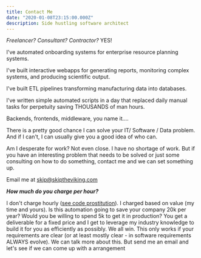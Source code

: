```yaml
---
title: Contact Me
date: "2020-01-08T23:15:00.000Z"
description: Side hustling software architect
---
```


*Freelancer? Consultant? Contractor?* YES!

I've automated onboarding systems for enterprise resource planning systems.  

I've built interactive webapps for generating reports, monitoring complex systems,
and producing scientific output.

I've built ETL pipelines transforming manufacturing data into databases.

I've written simple automated scripts in a day that replaced daily manual tasks for perpetuity saving THOUSANDS of man hours.

Backends, frontends, middleware, you name it....

There is a pretty good chance I can solve your IT/ Software / Data problem.  And if I can't, I can usually give you a good idea
of who can.

Am I desperate for work? Not even close. I have no shortage of work.  But if you have an interesting problem
that needs to be solved or just some consulting on how to do something, contact me and we can set something up.

Email me at [skip@skiptheviking.com](mailto:skip)

***How much do you charge per hour?***

I don't charge hourly ([see code prostitution](/code-hooker)).  I charged based on value (my time and yours).  Is this automation going to save your company
20k per year? Would you be willing to spend 5k to get it in production? You get a deliverable for a fixed price and I get to 
leverage my industry knowledge to build it for you as efficiently as possibly.  We all win.  This only works if your requirements
are clear (or at least mostly clear - in software requirements ALWAYS evolve).  We can talk more about this. But send me an email and let's see
if we can come up with a arrangement



